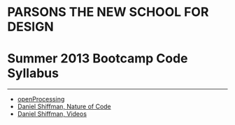 # PARSONS THE NEW SCHOOL FOR DESIGN
# Summer 2013 Bootcamp Code Syllabus

-------------------------------------------------------------------

* [openProcessing](http://openprocessing.org/)
* [Daniel Shiffman, Nature of Code](http://natureofcode.com/book/)
* [Daniel Shiffman, Videos](https://vimeo.com/shiffman)

